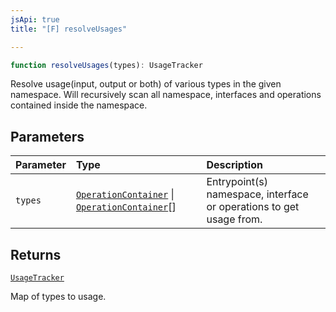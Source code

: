 ```yaml
---
jsApi: true
title: "[F] resolveUsages"

---
```

```ts
function resolveUsages(types): UsageTracker
```

Resolve usage(input, output or both) of various types in the given namespace.
Will recursively scan all namespace, interfaces and operations contained inside the namespace.

## Parameters

| Parameter | Type | Description |
| :------ | :------ | :------ |
| `types` | [`OperationContainer`](../type-aliases/OperationContainer.md) \| [`OperationContainer`](../type-aliases/OperationContainer.md)[] | Entrypoint(s) namespace, interface or operations to get usage from. |

## Returns

[`UsageTracker`](../interfaces/UsageTracker.md)

Map of types to usage.
